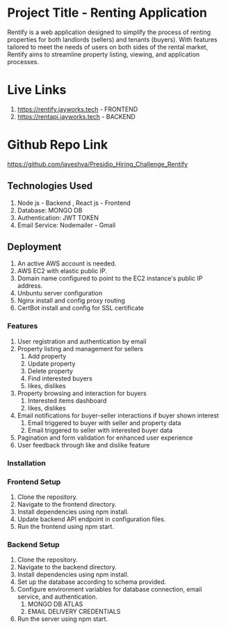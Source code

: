 # Project Title - Renting Application

Rentify is a web application designed to simplify the process of renting properties for both landlords (sellers) and tenants (buyers). With features tailored to meet the needs of users on both sides of the rental market, Rentify aims to streamline property listing, viewing, and application processes.

# Live Links
1. https://rentify.jayworks.tech - FRONTEND
2. https://rentapi.jayworks.tech - BACKEND

# Github Repo Link 
https://github.com/jayeshva/Presidio_Hiring_Challenge_Rentify

## Technologies Used
1. Node js - Backend , React js - Frontend
2. Database: MONGO DB
3. Authentication: JWT TOKEN
4. Email Service: Nodemailer - Gmail

## Deployment
1. An active AWS account is needed.
2. AWS EC2 with elastic public IP.
3. Domain name configured to point to the EC2 instance's public IP address.
4. Unbuntu server configuration 
5. Nginx install and config proxy routing
6. CertBot install and config for SSL certificate

### Features
1. User registration and authentication by email
2. Property listing and management for sellers
    1. Add property
    2. Update property
    3. Delete property
    4. Find interested buyers
    5. likes, dislikes
3. Property browsing and interaction for buyers
    1. Interested items dashboard
    2. likes, dislikes
4. Email notifications for buyer-seller interactions if buyer shown interest
    1. Email triggered to buyer with seller and property data
    2. Email triggered to seller with interested buyer data
5. Pagination and form validation for enhanced user experience
6. User feedback through like and dislike feature

### Installation

### Frontend Setup 
1. Clone the repository.
2. Navigate to the frontend directory.
3. Install dependencies using npm install.
4. Update backend API endpoint in configuration files.
5. Run the frontend using npm start.

### Backend Setup
1. Clone the repository.
2. Navigate to the backend directory.
3. Install dependencies using npm install.
4. Set up the database according to schema provided.
5. Configure environment variables for database connection, email service, and authentication.
     1. MONGO DB ATLAS
     2. EMAIL DELIVERY CREDENTIALS
6. Run the server using npm start.





